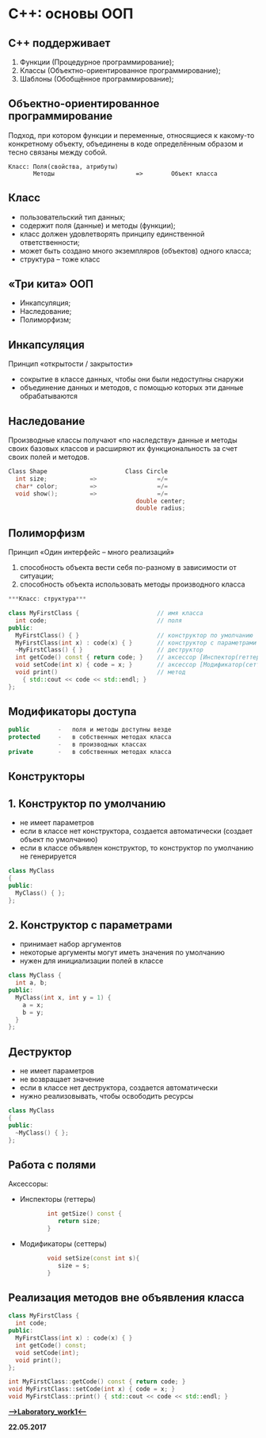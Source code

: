 С++: основы ООП
===

C++ поддерживает
---

1. Функции (Процедурное программирование);
2. Классы  (Объектно-ориентированное программирование);
3. Шаблоны (Обобщённое программирование);

Объектно-ориентированное программирование
---

Подход, при котором функции и переменные, относящиеся к какому-то конкретному объекту, объединены в коде определённым образом и тесно связаны между собой.

```
Класс: Поля(свойства, атрибуты)
       Методы                       =>        Объект класса
```

Класс
---

* пользовательский тип данных;
* содержит поля (данные) и методы (функции);
* класс должен удовлетворять принципу единственной ответственности;
* может быть создано много экземпляров (объектов) одного класса;
* структура – тоже класс

«Три кита» ООП
---

* Инкапсуляция;
* Наследование;
* Полиморфизм;

Инкапсуляция
---

Принцип «открытости / закрытости»

* сокрытие в классе данных, чтобы они были недоступны снаружи
* объединение данных и методов, с помощью которых эти данные обрабатываются

Наследование
---

Производные классы получают «по наследству» данные и методы своих базовых классов и расширяют их функциональность за счет своих полей и методов.

```cpp
Class Shape                      Class Circle
  int size;            =>                 =/=
  char* color;         =>                 =/=
  void show();         =>                 =/=
                                    double center;
                                    double radius; 
```

Полиморфизм
---

Принцип «Один интерфейс – много реализаций»

1. способность объекта вести себя по-разному в зависимости от ситуации;
2. способность объекта использовать методы производного класса

```cpp
***Класс: структура***

class MyFirstClass {                      // имя класса
  int code;                               // поля
public:
  MyFirstClass() { }                      // конструктор по умолчанию
  MyFirstClass(int x) : code(x) { }       // конструктор с параметрами
  ~MyFirstClass() { }                     // деструктор
  int getCode() const { return code; }    // аксессор [Инспектор(геттер)]
  void setCode(int x) { code = x; }       // аксессор [Модификатор(сеттер)]
  void print()                            // метод
    { std::cout << code << std::endl; }
};
```

Модификаторы доступа
---

```cpp
public        -   поля и методы доступны везде
protected     -   в собственных методах класса
              -   в производных классах
private       -   в собственных методах класса
```

Конструкторы
---

**1. Конструктор по умолчанию**
---

* не имеет параметров
* если в классе нет конструктора, создается автоматически (создает объект по умолчанию)
* если в классе объявлен конструктор, то конструктор по умолчанию не генерируется

```cpp
class MyClass
{
public:
  MyClass() { };
};
```

**2. Конструктор с параметрами**
---

* принимает набор аргументов
* некоторые аргументы могут иметь значения по умолчанию
* нужен для инициализации полей в классе

```cpp
class MyClass {
  int a, b;
public:
  MyClass(int x, int y = 1) { 
    a = x; 
    b = y;
  } 
};
```

Деструктор
---

* не имеет параметров
* не возвращает значение
* если в классе нет деструктора, создается автоматически
* нужно реализовывать, чтобы освободить ресурсы

```cpp
class MyClass 
{
public:
  ~MyClass() { };
};
```

Работа с полями
---   

Аксессоры:
* Инспекторы (геттеры)

```cpp
           int getSize() const {
              return size;
           }
```

* Модификаторы (сеттеры)
```cpp
           void setSize(const int s){
              size = s;
           }
``` 

Реализация методов вне объявления класса
---

```cpp
class MyFirstClass {
  int code;
public:
  MyFirstClass(int x) : code(x) { }
  int getCode() const;
  void setCode(int);
  void print();
};

int MyFirstClass::getCode() const { return code; }
void MyFirstClass::setCode(int x) { code = x; }
void MyFirstClass::print() { std::cout << code << std::endl; }
```

[**-->Laboratory_work1<--**](https://github.com/SuvStreet/IT_Step_Cpp/tree/master/Laboratory_work/Work1)

**22.05.2017**
